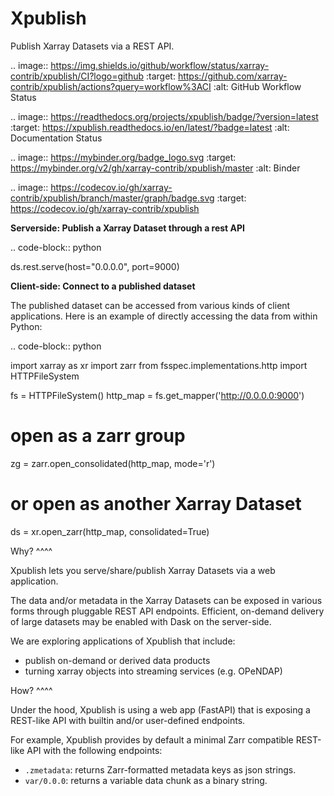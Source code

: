 Xpublish
========

Publish Xarray Datasets via a REST API.

.. image:: https://img.shields.io/github/workflow/status/xarray-contrib/xpublish/CI?logo=github
   :target: https://github.com/xarray-contrib/xpublish/actions?query=workflow%3ACI
   :alt: GitHub Workflow Status

.. image:: https://readthedocs.org/projects/xpublish/badge/?version=latest
   :target: https://xpublish.readthedocs.io/en/latest/?badge=latest
   :alt: Documentation Status

.. image:: https://mybinder.org/badge_logo.svg
   :target: https://mybinder.org/v2/gh/xarray-contrib/xpublish/master
   :alt: Binder

.. image:: https://codecov.io/gh/xarray-contrib/xpublish/branch/master/graph/badge.svg
   :target: https://codecov.io/gh/xarray-contrib/xpublish

**Serverside: Publish a Xarray Dataset through a rest API**

.. code-block:: python

   ds.rest.serve(host="0.0.0.0", port=9000)


**Client-side: Connect to a published dataset**

The published dataset can be accessed from various kinds of client applications.
Here is an example of directly accessing the data from within Python:

.. code-block:: python

   import xarray as xr
   import zarr
   from fsspec.implementations.http import HTTPFileSystem

   fs = HTTPFileSystem()
   http_map = fs.get_mapper('http://0.0.0.0:9000')

   # open as a zarr group
   zg = zarr.open_consolidated(http_map, mode='r')

   # or open as another Xarray Dataset
   ds = xr.open_zarr(http_map, consolidated=True)


Why?
^^^^

Xpublish lets you serve/share/publish Xarray Datasets via a web application.

The data and/or metadata in the Xarray Datasets can be exposed in various forms
through pluggable REST API endpoints. Efficient, on-demand delivery of large
datasets may be enabled with Dask on the server-side.

We are exploring applications of Xpublish that include:

* publish on-demand or derived data products
* turning xarray objects into streaming services (e.g. OPeNDAP)

How?
^^^^

Under the hood, Xpublish is using a web app (FastAPI) that is exposing a
REST-like API with builtin and/or user-defined endpoints.

For example, Xpublish provides by default a minimal Zarr compatible REST-like
API with the following endpoints:

* ``.zmetadata``: returns Zarr-formatted metadata keys as json strings.
* ``var/0.0.0``: returns a variable data chunk as a binary string.
